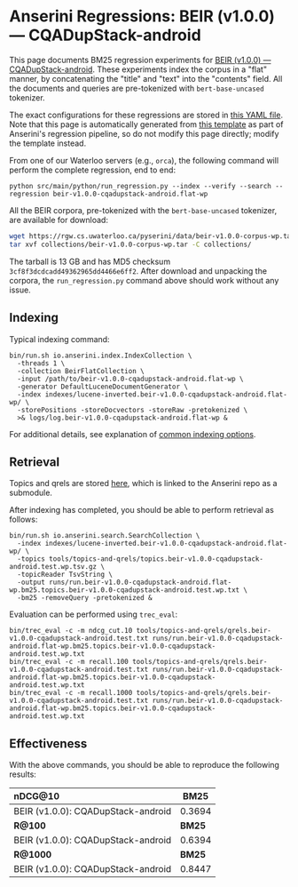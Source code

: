 # Anserini Regressions: BEIR (v1.0.0) &mdash; CQADupStack-android

This page documents BM25 regression experiments for [BEIR (v1.0.0) &mdash; CQADupStack-android](http://beir.ai/).
These experiments index the corpus in a "flat" manner, by concatenating the "title" and "text" into the "contents" field.
All the documents and queries are pre-tokenized with `bert-base-uncased` tokenizer.

The exact configurations for these regressions are stored in [this YAML file](../../src/main/resources/regression/beir-v1.0.0-cqadupstack-android.flat-wp.yaml).
Note that this page is automatically generated from [this template](../../src/main/resources/docgen/templates/beir-v1.0.0-cqadupstack-android.flat-wp.template) as part of Anserini's regression pipeline, so do not modify this page directly; modify the template instead.

From one of our Waterloo servers (e.g., `orca`), the following command will perform the complete regression, end to end:

```
python src/main/python/run_regression.py --index --verify --search --regression beir-v1.0.0-cqadupstack-android.flat-wp
```

All the BEIR corpora, pre-tokenized with the `bert-base-uncased` tokenizer, are available for download:

```bash
wget https://rgw.cs.uwaterloo.ca/pyserini/data/beir-v1.0.0-corpus-wp.tar -P collections/
tar xvf collections/beir-v1.0.0-corpus-wp.tar -C collections/
```

The tarball is 13 GB and has MD5 checksum `3cf8f3dcdcadd49362965dd4466e6ff2`.
After download and unpacking the corpora, the `run_regression.py` command above should work without any issue.

## Indexing

Typical indexing command:

```
bin/run.sh io.anserini.index.IndexCollection \
  -threads 1 \
  -collection BeirFlatCollection \
  -input /path/to/beir-v1.0.0-cqadupstack-android.flat-wp \
  -generator DefaultLuceneDocumentGenerator \
  -index indexes/lucene-inverted.beir-v1.0.0-cqadupstack-android.flat-wp/ \
  -storePositions -storeDocvectors -storeRaw -pretokenized \
  >& logs/log.beir-v1.0.0-cqadupstack-android.flat-wp &
```

For additional details, see explanation of [common indexing options](../../docs/common-indexing-options.md).

## Retrieval

Topics and qrels are stored [here](https://github.com/castorini/anserini-tools/tree/master/topics-and-qrels), which is linked to the Anserini repo as a submodule.

After indexing has completed, you should be able to perform retrieval as follows:

```
bin/run.sh io.anserini.search.SearchCollection \
  -index indexes/lucene-inverted.beir-v1.0.0-cqadupstack-android.flat-wp/ \
  -topics tools/topics-and-qrels/topics.beir-v1.0.0-cqadupstack-android.test.wp.tsv.gz \
  -topicReader TsvString \
  -output runs/run.beir-v1.0.0-cqadupstack-android.flat-wp.bm25.topics.beir-v1.0.0-cqadupstack-android.test.wp.txt \
  -bm25 -removeQuery -pretokenized &
```

Evaluation can be performed using `trec_eval`:

```
bin/trec_eval -c -m ndcg_cut.10 tools/topics-and-qrels/qrels.beir-v1.0.0-cqadupstack-android.test.txt runs/run.beir-v1.0.0-cqadupstack-android.flat-wp.bm25.topics.beir-v1.0.0-cqadupstack-android.test.wp.txt
bin/trec_eval -c -m recall.100 tools/topics-and-qrels/qrels.beir-v1.0.0-cqadupstack-android.test.txt runs/run.beir-v1.0.0-cqadupstack-android.flat-wp.bm25.topics.beir-v1.0.0-cqadupstack-android.test.wp.txt
bin/trec_eval -c -m recall.1000 tools/topics-and-qrels/qrels.beir-v1.0.0-cqadupstack-android.test.txt runs/run.beir-v1.0.0-cqadupstack-android.flat-wp.bm25.topics.beir-v1.0.0-cqadupstack-android.test.wp.txt
```

## Effectiveness

With the above commands, you should be able to reproduce the following results:

| **nDCG@10**                                                                                                  | **BM25**  |
|:-------------------------------------------------------------------------------------------------------------|-----------|
| BEIR (v1.0.0): CQADupStack-android                                                                           | 0.3694    |
| **R@100**                                                                                                    | **BM25**  |
| BEIR (v1.0.0): CQADupStack-android                                                                           | 0.6394    |
| **R@1000**                                                                                                   | **BM25**  |
| BEIR (v1.0.0): CQADupStack-android                                                                           | 0.8447    |
